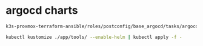 # argocd charts 

```bash
k3s-proxmox-terraform-ansible/roles/postconfig/base_argocd/tasks/argocd-cm.yaml

kubectl kustomize ./app/tools/ --enable-helm | kubectl apply -f -

```

